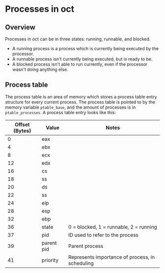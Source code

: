 # Processes in oct

## Overview

Processes in oct can be in three states: running, runnable, and blocked.

 - A running process is a process which is currently being executed by the processor.
 - A runnable process isn't currently being executed, but is ready to be.
 - A blocked process isn't able to run currently, even if the processor wasn't doing anything else.

## Process table

The process table is an area of memory which stores a process table entry structure for every current process.
The process table is pointed to by the memory variable `ptable_base`, and the amount of processes is in
`ptable_processes`. A process table entry looks like this:

| Offset (Bytes) | Value | Notes |
| --- | --- | --- |
| 0 | eax | |
| 4 | ebx | |
| 8 | ecx | |
| 12 | edx | |
| 16 | cs | |
| 18 | ss | |
| 20 | ds | |
| 22 | ss | |
| 24 | eip | |
| 28 | esp | |
| 32 | ebp | |
| 36 | state | 0 = blocked, 1 = runnable, 2 = running |
| 37 | pid | ID used to refer to the process |
| 39 | parent pid | Parent process |
| 41 | priority | Represents importance of process, in scheduling |
